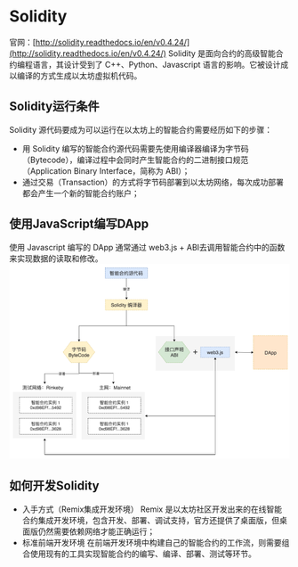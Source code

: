 # Solidity
官网：[http://solidity.readthedocs.io/en/v0.4.24/](http://solidity.readthedocs.io/en/v0.4.24/)
Solidity 是面向合约的高级智能合约编程语言，其设计受到了 C++、Python、Javascript 语言的影响。它被设计成以编译的方式生成以太坊虚拟机代码。

## Solidity运行条件
Solidity 源代码要成为可以运行在以太坊上的智能合约需要经历如下的步骤：
* 用 Solidity 编写的智能合约源代码需要先使用编译器编译为字节码（Bytecode），编译过程中会同时产生智能合约的二进制接口规范（Application Binary Interface，简称为 ABI）；
* 通过交易（Transaction）的方式将字节码部署到以太坊网络，每次成功部署都会产生一个新的智能合约账户；

## 使用JavaScript编写DApp
使用 Javascript 编写的 DApp 通常通过 web3.js + ABI去调用智能合约中的函数来实现数据的读取和修改。
![](images/rumen7_1.png)

## 如何开发Solidity
* 入手方式（Remix集成开发环境）
Remix 是以太坊社区开发出来的在线智能合约集成开发环境，包含开发、部署、调试支持，官方还提供了桌面版，但桌面版仍然需要依赖网络才能正确运行；
* 标准前端开发环境
在前端开发环境中构建自己的智能合约的工作流，则需要组合使用现有的工具实现智能合约的编写、编译、部署、测试等环节。





